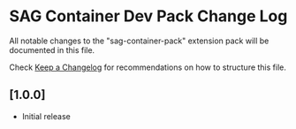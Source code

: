 # SAG Container Dev Pack Change Log
All notable changes to the "sag-container-pack" extension pack will be documented in this file.

Check [Keep a Changelog](http://keepachangelog.com/) for recommendations on how to structure this file.

## [1.0.0]
- Initial release
